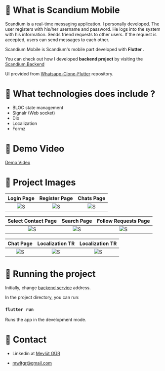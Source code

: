 # 📝 What is Scandium Mobile

Scandium is a real-time messaging application.
I personally developed.
The user registers with his/her username and password. He logs into the system with his information. Sends friend requests to other users. If the request is accepted, users can send messages to each other.

Scandium Mobile is Scandium's mobile part developed with  <b> Flutter </b>.

You can check out how I developed <b>backend project</b> by visiting the [Scandium.Backend](https://github.com/mwlt68/Scandium.Backend)

UI provided from [Whatsapp-Clone-Flutter](https://github.com/DevStack06/Whatsapp-Clone-Flutter) repository.

# 🤔 What technologies does include ?

* BLOC state management
* Signalr (Web socket)
* Dio
* Localization
* Formz

# 🎉 Demo Video

[Demo Video](https://github.com/mwlt68/Scandium-Mobile/assets/41743936/aeb9ce50-4b60-40c7-8894-a62b78b1e397)


# 🎉 Project Images

Login Page               | Register Page            | Chats Page               
:-------------------------:|:-------------------------:|:-------------------------:
![S](https://github.com/mwlt68/Scandium-Mobile/assets/41743936/846a6395-5e86-4717-85d7-05726966816b)|![S](https://github.com/mwlt68/Scandium-Mobile/assets/41743936/a8d410aa-336d-4f25-8995-a9774b19643f)|![S](https://github.com/mwlt68/Scandium-Mobile/assets/41743936/13cc171c-33a4-4c89-b0d0-11b54af8c41d)


Select Contact Page               | Search Page            | Follow Requests Page               
:-------------------------:|:-------------------------:|:-------------------------:
![S](https://github.com/mwlt68/Scandium-Mobile/assets/41743936/3c5bfef4-b1ae-4609-9a00-1e0672824383)|![S](https://github.com/mwlt68/Scandium-Mobile/assets/41743936/cc8e42e0-0997-45b7-8b39-e1995090d9be)|![S](https://github.com/mwlt68/Scandium-Mobile/assets/41743936/ad5319d7-534a-4c9e-9670-47806daa266e)



Chat Page               | Localization TR           | Localization TR                
:-------------------------:|:-------------------------:|:-------------------------:
![S](https://github.com/mwlt68/Scandium-Mobile/assets/41743936/f199d6de-4247-478c-a491-2efedd000cb1)|![S](https://github.com/mwlt68/Scandium-Mobile/assets/41743936/33cd857d-f653-4091-8b58-a2663ffa41cb)|![S](https://github.com/mwlt68/Scandium-Mobile/assets/41743936/f74985b2-0223-4a4f-9f32-6107ef91fcd6)



# 🚀 Running the project

Initially, change [backend service](https://github.com/mwlt68/Scandium-Mobile/blob/master/lib/product/constants/application_constants.dart) address.

In the project directory, you can run:

### `flutter run`

Runs the app in the development mode.


# 📌 Contact

* Linkedin at [Mevlüt GÜR](https://www.linkedin.com/in/mevlut-gur/)

* mwltgr@gmail.com
